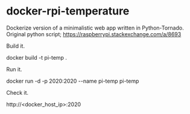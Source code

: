 # docker-rpi-temperature
Dockerize version of a minimalistic web app written in Python-Tornado. Original python script; https://raspberrypi.stackexchange.com/a/8693


Build it.

docker build -t pi-temp .



Run it.

docker run -d -p 2020:2020 --name pi-temp pi-temp



Check it.

http://<docker_host_ip>:2020
